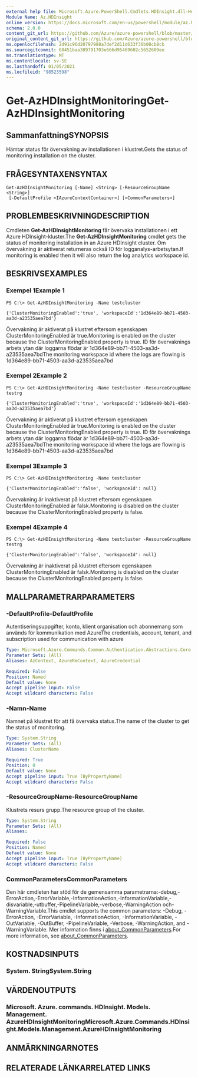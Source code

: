 ```yaml
---
external help file: Microsoft.Azure.PowerShell.Cmdlets.HDInsight.dll-Help.xml
Module Name: Az.HDInsight
online version: https://docs.microsoft.com/en-us/powershell/module/az.hdinsight/get-azhdinsightmonitoring
schema: 2.0.0
content_git_url: https://github.com/Azure/azure-powershell/blob/master/src/HDInsight/HDInsight/help/Get-AzHDInsightMonitoring.md
original_content_git_url: https://github.com/Azure/azure-powershell/blob/master/src/HDInsight/HDInsight/help/Get-AzHDInsightMonitoring.md
ms.openlocfilehash: 2d91c96d20797988a7def2d11d633f36b08cb8cb
ms.sourcegitcommit: 68451baa389791703e666d95469602c5652609ee
ms.translationtype: MT
ms.contentlocale: sv-SE
ms.lasthandoff: 01/05/2021
ms.locfileid: "98523598"
---
```

# <span data-ttu-id="688ff-101">Get-AzHDInsightMonitoring</span><span class="sxs-lookup"><span data-stu-id="688ff-101">Get-AzHDInsightMonitoring</span></span>

## <span data-ttu-id="688ff-102">Sammanfattning</span><span class="sxs-lookup"><span data-stu-id="688ff-102">SYNOPSIS</span></span>
<span data-ttu-id="688ff-103">Hämtar status för övervakning av installationen i klustret.</span><span class="sxs-lookup"><span data-stu-id="688ff-103">Gets the status of monitoring installation on the cluster.</span></span>

## <span data-ttu-id="688ff-104">FRÅGESYNTAXEN</span><span class="sxs-lookup"><span data-stu-id="688ff-104">SYNTAX</span></span>

```
Get-AzHDInsightMonitoring [-Name] <String> [-ResourceGroupName <String>]
 [-DefaultProfile <IAzureContextContainer>] [<CommonParameters>]
```

## <span data-ttu-id="688ff-105">PROBLEMBESKRIVNING</span><span class="sxs-lookup"><span data-stu-id="688ff-105">DESCRIPTION</span></span>
<span data-ttu-id="688ff-106">Cmdleten **Get-AzHDInsightMonitoring** får övervaka installationen i ett Azure HDInsight-kluster.</span><span class="sxs-lookup"><span data-stu-id="688ff-106">The **Get-AzHDInsightMonitoring** cmdlet gets the status of monitoring installation in an Azure HDInsight cluster.</span></span> <span data-ttu-id="688ff-107">Om övervakning är aktiverat returneras också ID för logganalys-arbetsytan.</span><span class="sxs-lookup"><span data-stu-id="688ff-107">If monitoring is enabled then it will also return the log analytics workspace id.</span></span>

## <span data-ttu-id="688ff-108">BESKRIVS</span><span class="sxs-lookup"><span data-stu-id="688ff-108">EXAMPLES</span></span>

### <span data-ttu-id="688ff-109">Exempel 1</span><span class="sxs-lookup"><span data-stu-id="688ff-109">Example 1</span></span>
```
PS C:\> Get-AzHDInsightMonitoring -Name testcluster

{'ClusterMonitoringEnabled':'true', 'workspaceId':'1d364e89-bb71-4503-aa3d-a23535aea7bd'}
```

<span data-ttu-id="688ff-110">Övervakning är aktiverat på klustret eftersom egenskapen ClusterMonitoringEnabled är true.</span><span class="sxs-lookup"><span data-stu-id="688ff-110">Monitoring is enabled on the cluster because the ClusterMonitoringEnabled property is true.</span></span> <span data-ttu-id="688ff-111">ID för övervaknings arbets ytan där loggarna flödar är 1d364e89-bb71-4503-aa3d-a23535aea7bd</span><span class="sxs-lookup"><span data-stu-id="688ff-111">The monitoring workspace id where the logs are flowing is 1d364e89-bb71-4503-aa3d-a23535aea7bd</span></span>

### <span data-ttu-id="688ff-112">Exempel 2</span><span class="sxs-lookup"><span data-stu-id="688ff-112">Example 2</span></span>
```
PS C:\> Get-AzHDInsightMonitoring -Name testcluster -ResourceGroupName testrg

{'ClusterMonitoringEnabled':'true', 'workspaceId':'1d364e89-bb71-4503-aa3d-a23535aea7bd'}
```

<span data-ttu-id="688ff-113">Övervakning är aktiverat på klustret eftersom egenskapen ClusterMonitoringEnabled är true.</span><span class="sxs-lookup"><span data-stu-id="688ff-113">Monitoring is enabled on the cluster because the ClusterMonitoringEnabled property is true.</span></span> <span data-ttu-id="688ff-114">ID för övervaknings arbets ytan där loggarna flödar är 1d364e89-bb71-4503-aa3d-a23535aea7bd</span><span class="sxs-lookup"><span data-stu-id="688ff-114">The monitoring workspace id where the logs are flowing is 1d364e89-bb71-4503-aa3d-a23535aea7bd</span></span>

### <span data-ttu-id="688ff-115">Exempel 3</span><span class="sxs-lookup"><span data-stu-id="688ff-115">Example 3</span></span>
```
PS C:\> Get-AzHDInsightMonitoring -Name testcluster

{'ClusterMonitoringEnabled':'false', 'workspaceId': null}
```

<span data-ttu-id="688ff-116">Övervakning är inaktiverat på klustret eftersom egenskapen ClusterMonitoringEnabled är falsk.</span><span class="sxs-lookup"><span data-stu-id="688ff-116">Monitoring is disabled on the cluster because the ClusterMonitoringEnabled property is false.</span></span>

### <span data-ttu-id="688ff-117">Exempel 4</span><span class="sxs-lookup"><span data-stu-id="688ff-117">Example 4</span></span>
```
PS C:\> Get-AzHDInsightMonitoring -Name testcluster -ResourceGroupName testrg

{'ClusterMonitoringEnabled':'false', 'workspaceId': null}
```

<span data-ttu-id="688ff-118">Övervakning är inaktiverat på klustret eftersom egenskapen ClusterMonitoringEnabled är falsk.</span><span class="sxs-lookup"><span data-stu-id="688ff-118">Monitoring is disabled on the cluster because the ClusterMonitoringEnabled property is false.</span></span>

## <span data-ttu-id="688ff-119">MALLPARAMETRAR</span><span class="sxs-lookup"><span data-stu-id="688ff-119">PARAMETERS</span></span>

### <span data-ttu-id="688ff-120">-DefaultProfile</span><span class="sxs-lookup"><span data-stu-id="688ff-120">-DefaultProfile</span></span>
<span data-ttu-id="688ff-121">Autentiseringsuppgifter, konto, klient organisation och abonnemang som används för kommunikation med Azure</span><span class="sxs-lookup"><span data-stu-id="688ff-121">The credentials, account, tenant, and subscription used for communication with azure</span></span>

```yaml
Type: Microsoft.Azure.Commands.Common.Authentication.Abstractions.Core.IAzureContextContainer
Parameter Sets: (All)
Aliases: AzContext, AzureRmContext, AzureCredential

Required: False
Position: Named
Default value: None
Accept pipeline input: False
Accept wildcard characters: False
```

### <span data-ttu-id="688ff-122">-Namn</span><span class="sxs-lookup"><span data-stu-id="688ff-122">-Name</span></span>
<span data-ttu-id="688ff-123">Namnet på klustret för att få övervaka status.</span><span class="sxs-lookup"><span data-stu-id="688ff-123">The name of the cluster to get the status of monitoring.</span></span>

```yaml
Type: System.String
Parameter Sets: (All)
Aliases: ClusterName

Required: True
Position: 0
Default value: None
Accept pipeline input: True (ByPropertyName)
Accept wildcard characters: False
```

### <span data-ttu-id="688ff-124">-ResourceGroupName</span><span class="sxs-lookup"><span data-stu-id="688ff-124">-ResourceGroupName</span></span>
<span data-ttu-id="688ff-125">Klustrets resurs grupp.</span><span class="sxs-lookup"><span data-stu-id="688ff-125">The resource group of the cluster.</span></span>

```yaml
Type: System.String
Parameter Sets: (All)
Aliases:

Required: False
Position: Named
Default value: None
Accept pipeline input: True (ByPropertyName)
Accept wildcard characters: False
```

### <span data-ttu-id="688ff-126">CommonParameters</span><span class="sxs-lookup"><span data-stu-id="688ff-126">CommonParameters</span></span>
<span data-ttu-id="688ff-127">Den här cmdleten har stöd för de gemensamma parametrarna:-debug,-ErrorAction,-ErrorVariable,-InformationAction,-InformationVariable,-disvariable,-utbuffer,-PipelineVariable,-verbose,-WarningAction och-WarningVariable.</span><span class="sxs-lookup"><span data-stu-id="688ff-127">This cmdlet supports the common parameters: -Debug, -ErrorAction, -ErrorVariable, -InformationAction, -InformationVariable, -OutVariable, -OutBuffer, -PipelineVariable, -Verbose, -WarningAction, and -WarningVariable.</span></span> <span data-ttu-id="688ff-128">Mer information finns i [about_CommonParameters](http://go.microsoft.com/fwlink/?LinkID=113216).</span><span class="sxs-lookup"><span data-stu-id="688ff-128">For more information, see [about_CommonParameters](http://go.microsoft.com/fwlink/?LinkID=113216).</span></span>

## <span data-ttu-id="688ff-129">KOSTNADS</span><span class="sxs-lookup"><span data-stu-id="688ff-129">INPUTS</span></span>

### <span data-ttu-id="688ff-130">System. String</span><span class="sxs-lookup"><span data-stu-id="688ff-130">System.String</span></span>

## <span data-ttu-id="688ff-131">VÄRDEN</span><span class="sxs-lookup"><span data-stu-id="688ff-131">OUTPUTS</span></span>

### <span data-ttu-id="688ff-132">Microsoft. Azure. commands. HDInsight. Models. Management. AzureHDInsightMonitoring</span><span class="sxs-lookup"><span data-stu-id="688ff-132">Microsoft.Azure.Commands.HDInsight.Models.Management.AzureHDInsightMonitoring</span></span>

## <span data-ttu-id="688ff-133">ANMÄRKNINGAR</span><span class="sxs-lookup"><span data-stu-id="688ff-133">NOTES</span></span>

## <span data-ttu-id="688ff-134">RELATERADE LÄNKAR</span><span class="sxs-lookup"><span data-stu-id="688ff-134">RELATED LINKS</span></span>
